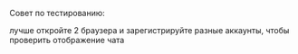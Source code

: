 Совет по тестированию:

лучше откройте 2 браузера и зарегистрируйте разные аккаунты, чтобы проверить отображение чата